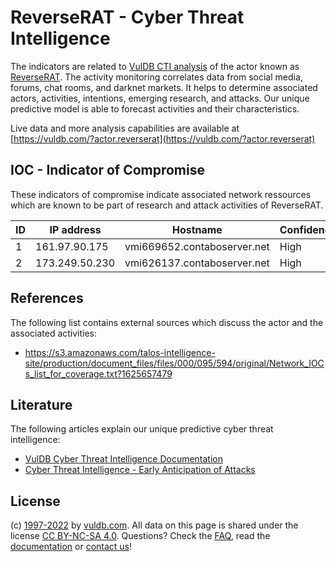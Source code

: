 # ReverseRAT - Cyber Threat Intelligence

The indicators are related to [VulDB CTI analysis](https://vuldb.com/?kb.cti) of the actor known as [ReverseRAT](https://vuldb.com/?actor.reverserat). The activity monitoring correlates data from social media, forums, chat rooms, and darknet markets. It helps to determine associated actors, activities, intentions, emerging research, and attacks. Our unique predictive model is able to forecast activities and their characteristics.

Live data and more analysis capabilities are available at [https://vuldb.com/?actor.reverserat](https://vuldb.com/?actor.reverserat)

## IOC - Indicator of Compromise

These indicators of compromise indicate associated network ressources which are known to be part of research and attack activities of ReverseRAT.

ID | IP address | Hostname | Confidence
-- | ---------- | -------- | ----------
1 | 161.97.90.175 | vmi669652.contaboserver.net | High
2 | 173.249.50.230 | vmi626137.contaboserver.net | High

## References

The following list contains external sources which discuss the actor and the associated activities:

* https://s3.amazonaws.com/talos-intelligence-site/production/document_files/files/000/095/594/original/Network_IOCs_list_for_coverage.txt?1625657479

## Literature

The following articles explain our unique predictive cyber threat intelligence:

* [VulDB Cyber Threat Intelligence Documentation](https://vuldb.com/?kb.cti)
* [Cyber Threat Intelligence - Early Anticipation of Attacks](https://www.scip.ch/en/?labs.20201022)

## License

(c) [1997-2022](https://vuldb.com/?kb.changelog) by [vuldb.com](https://vuldb.com/?kb.about). All data on this page is shared under the license [CC BY-NC-SA 4.0](https://creativecommons.org/licenses/by-nc-sa/4.0/). Questions? Check the [FAQ](https://vuldb.com/?kb.faq), read the [documentation](https://vuldb.com/?kb) or [contact us](https://vuldb.com/?contact)!
